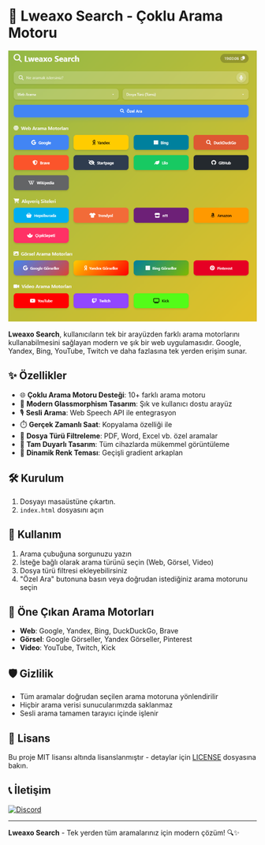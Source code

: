 # 📜 Lweaxo Search - Çoklu Arama Motoru

<p align="center">
  <img src="./img/image.png" alt="Cmd arayüzü" />
</p>

**Lweaxo Search**, kullanıcıların tek bir arayüzden farklı arama motorlarını kullanabilmesini sağlayan modern ve şık bir web uygulamasıdır. Google, Yandex, Bing, YouTube, Twitch ve daha fazlasına tek yerden erişim sunar.

## ✨ Özellikler

- 🌐 **Çoklu Arama Motoru Desteği**: 10+ farklı arama motoru
- 🎨 **Modern Glassmorphism Tasarım**: Şık ve kullanıcı dostu arayüz
- 🎙️ **Sesli Arama**: Web Speech API ile entegrasyon
- ⏱️ **Gerçek Zamanlı Saat**: Kopyalama özelliği ile
- 📁 **Dosya Türü Filtreleme**: PDF, Word, Excel vb. özel aramalar
- 📱 **Tam Duyarlı Tasarım**: Tüm cihazlarda mükemmel görüntüleme
- 🎨 **Dinamik Renk Teması**: Geçişli gradient arkaplan

## 🛠️ Kurulum

1. Dosyayı masaüstüne çıkartın.
3. `index.html` dosyasını açın

## 🚀 Kullanım

1. Arama çubuğuna sorgunuzu yazın
2. İsteğe bağlı olarak arama türünü seçin (Web, Görsel, Video)
3. Dosya türü filtresi ekleyebilirsiniz
4. "Özel Ara" butonuna basın veya doğrudan istediğiniz arama motorunu seçin

## 🌟 Öne Çıkan Arama Motorları

- **Web**: Google, Yandex, Bing, DuckDuckGo, Brave
- **Görsel**: Google Görseller, Yandex Görseller, Pinterest
- **Video**: YouTube, Twitch, Kick

## 🛡️ Gizlilik

- Tüm aramalar doğrudan seçilen arama motoruna yönlendirilir
- Hiçbir arama verisi sunucularımızda saklanmaz
- Sesli arama tamamen tarayıcı içinde işlenir

## 📜 Lisans

Bu proje MIT lisansı altında lisanslanmıştır - detaylar için [LICENSE](LICENSE) dosyasına bakın.


## 📞 İletişim

[![Discord](https://img.shields.io/badge/Discord-%235865F2.svg?&logo=discord&logoColor=white)](https://discord.gg/sxWz2fayFa)

---

**Lweaxo Search** - Tek yerden tüm aramalarınız için modern çözüm! 🔍✨